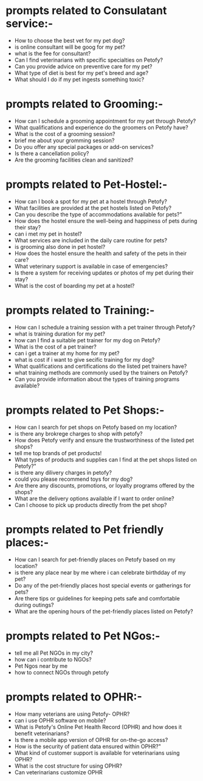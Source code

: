 # prompts related to Consulatant service:-
- How to choose the best vet for my pet dog?
- is online consultant will be goog for my pet?
- what is the fee for consultant?
- Can I find veterinarians with specific specialties on Petofy?
- Can you provide advice on preventive care for my pet?
- What type of diet is best for my pet's breed and age?
- What should I do if my pet ingests something toxic?

# prompts related to Grooming:-
- How can I schedule a grooming appointment for my pet through Petofy?
- What qualifications and experience do the groomers on Petofy have?
- What is the cost of a grooming session?
- brief me about your gromming session?
- Do you offer any special packages or add-on services?
- Is there a cancellation policy?
- Are the grooming facilities clean and sanitized?

# prompts related to Pet-Hostel:-
- How can I book a spot for my pet at a hostel through Petofy?
- What facilities are provided at the pet hostels listed on Petofy?
- Can you describe the type of accommodations available for pets?"
- How does the hostel ensure the well-being and happiness of pets during their stay?
- can i met my pet in hostel?
- What services are included in the daily care routine for pets?
- is grooming also done in pet hostel?
- How does the hostel ensure the health and safety of the pets in their care?
- What veterinary support is available in case of emergencies?
- Is there a system for receiving updates or photos of my pet during their stay?
- What is the cost of boarding my pet at a hostel?

# prompts related to Training:-
- How can I schedule a training session with a pet trainer through Petofy?
- what is training duration for my pet?
- how can I find a suitable pet trainer for my dog on Petofy?
- What is the cost of a pet trainer?
- can i get a trainer at my home for my pet?
- what is cost if i want to give secific training for my dog?
- What qualifications and certifications do the listed pet trainers have?
- what training methods are commonly used by the trainers on Petofy?
- Can you provide information about the types of training programs available?

# prompts related to Pet Shops:-
- How can I search for pet shops on Petofy based on my location?
- is there any brokrege charges to shop with petofy?
- How does Petofy verify and ensure the trustworthiness of the listed pet shops?
- tell me top brands of pet products!
- What types of products and supplies can I find at the pet shops listed on Petofy?"
- is there any dilivery charges in petofy?
- could you please recommend toys for my dog?
- Are there any discounts, promotions, or loyalty programs offered by the shops?
- What are the delivery options available if I want to order online?
- Can I choose to pick up products directly from the pet shop?

# prompts related to Pet friendly places:-
- How can I search for pet-friendly places on Petofy based on my location?
- is there any place near by me where i can celebrate birthdday of my pet?
- Do any of the pet-friendly places host special events or gatherings for pets?
- Are there tips or guidelines for keeping pets safe and comfortable during outings?
- What are the opening hours of the pet-friendly places listed on Petofy?

# prompts related to Pet NGos:-
- tell me all Pet NGOs in my city?
- how can i contribute to NGOs?
- Pet Ngos near by me
- how to connect NGOs through petofy

# prompts related to OPHR:-
- How many veterians are using Petofy- OPHR?
- can i use OPHR software on mobile?
- What is Petofy's Online Pet Health Record (OPHR) and how does it benefit veterinarians?
- Is there a mobile app version of OPHR for on-the-go access?
- How is the security of patient data ensured within OPHR?"
- What kind of customer support is available for veterinarians using OPHR?
- What is the cost structure for using OPHR?
- Can veterinarians customize OPHR 
